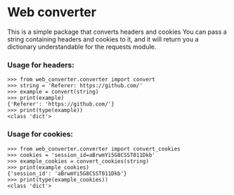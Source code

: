 # Web converter

This is a simple package that converts headers and cookies
You can pass a string containing headers and cookies to it, and it will return you a dictionary understandable for the requests module.

### Usage for headers:
```
>>> from web_converter.converter import convert
>>> string = 'Referer: https://github.com/'
>>> example = convert(string)
>>> print(example)
{'Referer': 'https://github.com/'}
>>> print(type(example))
<class 'dict'>
```

### Usage for cookies:
```
>>> from web_converter.converter import convert_cookies
>>> cookies = 'session_id=aBrwmYi5G8CSST011Dkb'
>>> example_cookies = convert_cookies(string)
>>> print(example_cookies)
{'session_id': 'aBrwmYi5G8CSST011Dkb'}
>>> print(type(example_cookies))
<class 'dict'>
```